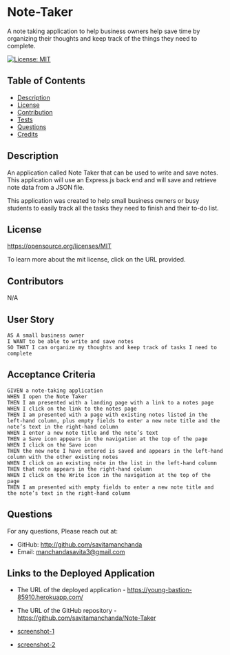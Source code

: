 # Note-Taker
A note taking application to help business owners help save time by organizing their thoughts and keep track of the things they need to complete. 

  [![License: MIT](https://img.shields.io/badge/License-MIT-yellow.svg)](${renderLicenseLink(license))

  ## Table of Contents
  * [Description](#description)
  * [License](#license)
  * [Contribution](#contribution)
  * [Tests](#tests)
  * [Questions](#questions)
  * [Credits](#credits)


  ## Description

  An application called Note Taker that can be used to write and save notes. This application will use an Express.js back end and will save and retrieve note data from a JSON file.

  This application was created to help small business owners or busy students to easily track all the tasks they need to finish and their to-do list.



  ## License 

  https://opensource.org/licenses/MIT

  To learn more about the mit license, click on the URL provided.

  ## Contributors

  N/A

  ## User Story 

```
AS A small business owner
I WANT to be able to write and save notes
SO THAT I can organize my thoughts and keep track of tasks I need to complete
```

  ## Acceptance Criteria 

```
GIVEN a note-taking application
WHEN I open the Note Taker
THEN I am presented with a landing page with a link to a notes page
WHEN I click on the link to the notes page
THEN I am presented with a page with existing notes listed in the left-hand column, plus empty fields to enter a new note title and the note’s text in the right-hand column
WHEN I enter a new note title and the note’s text
THEN a Save icon appears in the navigation at the top of the page
WHEN I click on the Save icon
THEN the new note I have entered is saved and appears in the left-hand column with the other existing notes
WHEN I click on an existing note in the list in the left-hand column
THEN that note appears in the right-hand column
WHEN I click on the Write icon in the navigation at the top of the page
THEN I am presented with empty fields to enter a new note title and the note’s text in the right-hand column
```


  ## Questions 

  For any questions, Please reach out at: 

  * GitHub: http://github.com/savitamanchanda
  * Email: manchandasavita3@gmail.com

  ## Links to the Deployed Application 

  * The URL of the deployed application - https://young-bastion-85910.herokuapp.com/

  * The URL of the GitHub repository - https://github.com/savitamanchanda/Note-Taker


  * [screenshot-1](./assets%3Aimages/notes-1.png)
  * [screenshot-2](./assets%3Aimages/notes-2.png)